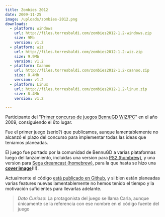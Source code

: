 ```yaml
---
title: Zombies 2012
date: 2009-11-25
image: /uploads/zombies-2012.png
downloads:
  - platform: windows
    url: http://files.torresbaldi.com/zombies2012-1.2-windows.zip
    size: 9Mb
    version: v1.2
  - platform: wiz
    url: http://files.torresbaldi.com/zombies2012-1.2-wiz.zip
    size: 9.9Mb
    version: v1.2
  - platform: Caanoo
    url: http://files.torresbaldi.com/zombies2012-1.2-caanoo.zip
    size: 8.4Mb
    version: v1.2
  - platform: Linux
    url: http://files.torresbaldi.com/zombies2012-1.2-linux.zip
    size: 8.4Mb
    version: v1.2

---
```


Participante del "[Primer concurso de juegos BennuGD WIZ/PC](https://forum.bennugd.org/index.php/topic,893.0.html)" en el año 2009, consiguiendo el 6to lugar.

Fue el primer juego (serio?) que publicamos, aunque lamentablemente no alcanzó el plazo del concurso para implementar todas las ideas que teniamos planeadas.

El juego fue portado por la comunidad de BennuGD a varias plataformas luego del lanzamiento, incluidas una version para [PS2 (hombrew)](https://code.google.com/archive/p/bennugdplay2/downloads), y una version para [Sega dreamcast (homebrew)](http://www.theisozone.com/downloads/dreamcast/sd-isos/bennudc-zombies-2012-examples/), para la que hasta se hizo una [__cover image__](http://www.theisozone.com/covers/dreamcast/bennudc-zombies-2012-usa-front-dreamcast/)(!!).

Actualmente el código [está publicado en Github](https://github.com/TorresBaldi/zombies-2012), y si bien están planeadas varias features nuevas lamentablemente no hemos tenido el tiempo y la motivación suficientes para llevarlas adelante.

> _Dato Curioso_: La protagonista del juego se llama Carla, aunque únicamente se la referencia con ese nombre en el código fuente del juego
